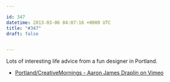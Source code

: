 ```yaml
---

id: 347
datetime: 2013-03-06 04:07:16 +0000 UTC
title: "#347"
draft: false


---
```


Lots of interesting life advice from a fun designer in Portland. 

 
 * [Portland/CreativeMornings - Aaron James Draplin on Vimeo](https://vimeo.com/39441590)


